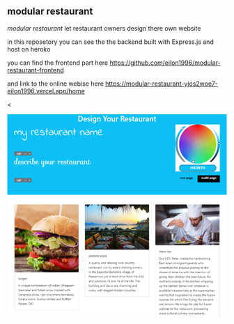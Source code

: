 ## modular restaurant 

*modular restaurant* let restaurant owners design there own website  

in this reposetory you can see the the backend built with Express.js and host on heroko

you can find the frontend part here https://github.com/eilon1996/modular-restaurant-frontend

and link to the online webise here https://modular-restaurant-yjos2woe7-eilon1996.vercel.app/home



<

<img src="https://github.com/eilon1996/modular-restaurant-backend/blob/main/front%20page.png" width="532" height="466"/>